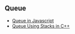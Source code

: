 ## Queue

- [Queue in Javascript](queue_in_javascript.js)
- [Queue Using Stacks in C++](QueueUsingStacks.cpp)